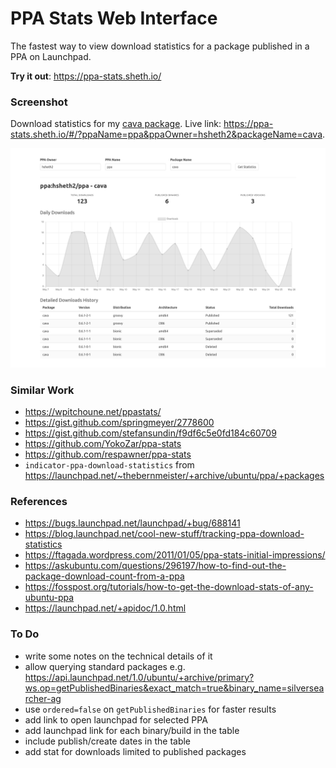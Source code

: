 # PPA Stats Web Interface

The fastest way to view download statistics for a package published in a PPA on Launchpad.

**Try it out**: https://ppa-stats.sheth.io/

### Screenshot
Download statistics for my [cava package](https://github.com/hsheth2/cava-ppa). Live link: https://ppa-stats.sheth.io/#/?ppaName=ppa&ppaOwner=hsheth2&packageName=cava.

[![screenshot](screenshot.png)](https://ppa-stats.sheth.io/)

### Similar Work
- https://wpitchoune.net/ppastats/
- https://gist.github.com/springmeyer/2778600
- https://gist.github.com/stefansundin/f9df6c5e0fd184c60709
- https://github.com/YokoZar/ppa-stats
- https://github.com/respawner/ppa-stats
- `indicator-ppa-download-statistics` from https://launchpad.net/~thebernmeister/+archive/ubuntu/ppa/+packages

### References
- https://bugs.launchpad.net/launchpad/+bug/688141
- https://blog.launchpad.net/cool-new-stuff/tracking-ppa-download-statistics
- https://ftagada.wordpress.com/2011/01/05/ppa-stats-initial-impressions/
- https://askubuntu.com/questions/296197/how-to-find-out-the-package-download-count-from-a-ppa
- https://fosspost.org/tutorials/how-to-get-the-download-stats-of-any-ubuntu-ppa
- https://launchpad.net/+apidoc/1.0.html

### To Do
- write some notes on the technical details of it
- allow querying standard packages e.g. https://api.launchpad.net/1.0/ubuntu/+archive/primary?ws.op=getPublishedBinaries&exact_match=true&binary_name=silversearcher-ag
- use `ordered=false` on `getPublishedBinaries` for faster results
- add link to open launchpad for selected PPA
- add launchpad link for each binary/build in the table
- include publish/create dates in the table
- add stat for downloads limited to published packages

